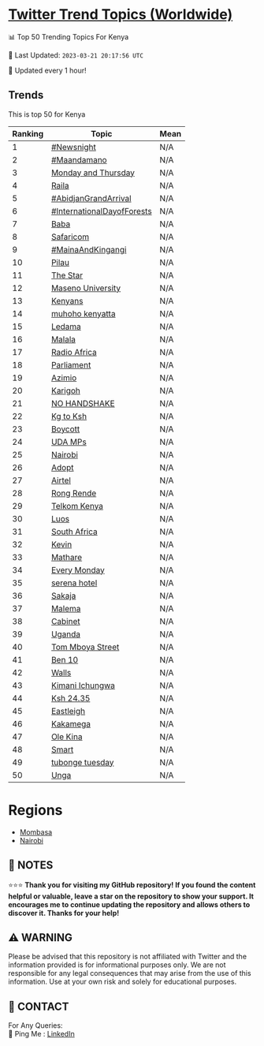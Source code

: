 [Twitter Trend Topics (Worldwide)](https://github.com/ErcinDedeoglu/Twitter-Trend-Topics)
==========


📊 Top 50 Trending Topics For Kenya

📆 Last Updated: `2023-03-21 20:17:56 UTC`

🔧 Updated every 1 hour!


## Trends

This is top 50 for Kenya

| Ranking | Topic | Mean |
| ------- | ------------ | ------------ |
| 1 | [#Newsnight](http://twitter.com/search?q=%23Newsnight) | N/A |
| 2 | [#Maandamano](http://twitter.com/search?q=%23Maandamano) | N/A |
| 3 | [Monday and Thursday](http://twitter.com/search?q=Monday+and+Thursday) | N/A |
| 4 | [Raila](http://twitter.com/search?q=Raila) | N/A |
| 5 | [#AbidjanGrandArrival](http://twitter.com/search?q=%23AbidjanGrandArrival) | N/A |
| 6 | [#InternationalDayofForests](http://twitter.com/search?q=%23InternationalDayofForests) | N/A |
| 7 | [Baba](http://twitter.com/search?q=Baba) | N/A |
| 8 | [Safaricom](http://twitter.com/search?q=Safaricom) | N/A |
| 9 | [#MainaAndKingangi](http://twitter.com/search?q=%23MainaAndKingangi) | N/A |
| 10 | [Pilau](http://twitter.com/search?q=Pilau) | N/A |
| 11 | [The Star](http://twitter.com/search?q=The+Star) | N/A |
| 12 | [Maseno University](http://twitter.com/search?q=Maseno+University) | N/A |
| 13 | [Kenyans](http://twitter.com/search?q=Kenyans) | N/A |
| 14 | [muhoho kenyatta](http://twitter.com/search?q=muhoho+kenyatta) | N/A |
| 15 | [Ledama](http://twitter.com/search?q=Ledama) | N/A |
| 16 | [Malala](http://twitter.com/search?q=Malala) | N/A |
| 17 | [Radio Africa](http://twitter.com/search?q=Radio+Africa) | N/A |
| 18 | [Parliament](http://twitter.com/search?q=Parliament) | N/A |
| 19 | [Azimio](http://twitter.com/search?q=Azimio) | N/A |
| 20 | [Karigoh](http://twitter.com/search?q=Karigoh) | N/A |
| 21 | [NO HANDSHAKE](http://twitter.com/search?q=NO+HANDSHAKE) | N/A |
| 22 | [Kg to Ksh](http://twitter.com/search?q=Kg+to+Ksh) | N/A |
| 23 | [Boycott](http://twitter.com/search?q=Boycott) | N/A |
| 24 | [UDA MPs](http://twitter.com/search?q=UDA+MPs) | N/A |
| 25 | [Nairobi](http://twitter.com/search?q=Nairobi) | N/A |
| 26 | [Adopt](http://twitter.com/search?q=Adopt) | N/A |
| 27 | [Airtel](http://twitter.com/search?q=Airtel) | N/A |
| 28 | [Rong Rende](http://twitter.com/search?q=Rong+Rende) | N/A |
| 29 | [Telkom Kenya](http://twitter.com/search?q=Telkom+Kenya) | N/A |
| 30 | [Luos](http://twitter.com/search?q=Luos) | N/A |
| 31 | [South Africa](http://twitter.com/search?q=South+Africa) | N/A |
| 32 | [Kevin](http://twitter.com/search?q=Kevin) | N/A |
| 33 | [Mathare](http://twitter.com/search?q=Mathare) | N/A |
| 34 | [Every Monday](http://twitter.com/search?q=Every+Monday) | N/A |
| 35 | [serena hotel](http://twitter.com/search?q=serena+hotel) | N/A |
| 36 | [Sakaja](http://twitter.com/search?q=Sakaja) | N/A |
| 37 | [Malema](http://twitter.com/search?q=Malema) | N/A |
| 38 | [Cabinet](http://twitter.com/search?q=Cabinet) | N/A |
| 39 | [Uganda](http://twitter.com/search?q=Uganda) | N/A |
| 40 | [Tom Mboya Street](http://twitter.com/search?q=Tom+Mboya+Street) | N/A |
| 41 | [Ben 10](http://twitter.com/search?q=Ben+10) | N/A |
| 42 | [Walls](http://twitter.com/search?q=Walls) | N/A |
| 43 | [Kimani Ichungwa](http://twitter.com/search?q=Kimani+Ichungwa) | N/A |
| 44 | [Ksh 24.35](http://twitter.com/search?q=Ksh+24.35) | N/A |
| 45 | [Eastleigh](http://twitter.com/search?q=Eastleigh) | N/A |
| 46 | [Kakamega](http://twitter.com/search?q=Kakamega) | N/A |
| 47 | [Ole Kina](http://twitter.com/search?q=Ole+Kina) | N/A |
| 48 | [Smart](http://twitter.com/search?q=Smart) | N/A |
| 49 | [tubonge tuesday](http://twitter.com/search?q=tubonge+tuesday) | N/A |
| 50 | [Unga](http://twitter.com/search?q=Unga) | N/A |



# Regions

* [Mombasa](</Kenya/Mombasa.md>)
* [Nairobi](</Kenya/Nairobi.md>)



## 📝 NOTES

⭐⭐⭐ **Thank you for visiting my GitHub repository! If you found the content helpful or valuable, leave a star on the repository to show your support. It encourages me to continue updating the repository and allows others to discover it. Thanks for your help!**


## ⚠️ WARNING

Please be advised that this repository is not affiliated with Twitter and the information provided is for informational purposes only. We are not responsible for any legal consequences that may arise from the use of this information. Use at your own risk and solely for educational purposes.


## 📨 CONTACT

 For Any Queries:  
            🏓 Ping Me : [LinkedIn](https://www.linkedin.com/in/ercindedeoglu/)
